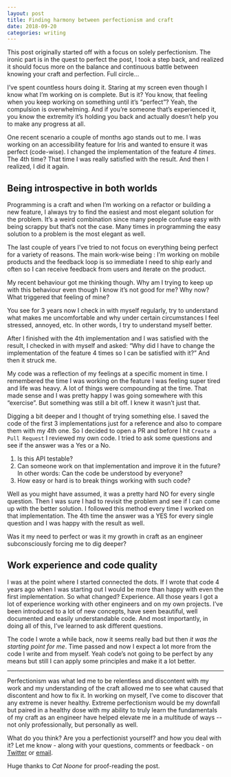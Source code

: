 ```yaml
---
layout: post
title: Finding harmony between perfectionism and craft
date: 2018-09-20
categories: writing
---
```


This post originally started off with a focus on solely perfectionism. The ironic part is in the quest to perfect the post, I took a step back, and realized it should focus more on the balance and continuous battle between knowing your craft and perfection. Full circle…

I’ve spent countless hours doing it. Staring at my screen even though I know what I’m working on is complete. But is it? You know, that feeling when you keep working on something until it’s “perfect”? Yeah, the compulsion is overwhelming. And if you’re someone that’s experienced it, you know the extremity it’s holding you back and actually doesn’t help you to make any progress at all.

One recent scenario a couple of months ago stands out to me. I was working on an accessibility feature for Iris and wanted to ensure it was perfect (code-wise). I changed the implementation of the feature _4 times_. The 4th time? That time I was really satisfied with the result. And then I realized, I did it again.

## Being introspective in both worlds
Programming is a craft and when I’m working on a refactor or building a new feature, I always try to find the easiest and most elegant solution for the problem. It’s a weird combination since many people confuse easy with being scrappy but that’s not the case. Many times in programming the easy solution to a problem is the most elegant as well.

The last couple of years I’ve tried to not focus on everything being perfect for a variety of reasons. The main work-wise being : I’m working on mobile products and the feedback loop is so immediate I need to ship early and often so I can receive feedback from users and iterate on the product.

My recent behaviour got me thinking though. Why am  I trying to keep up with this behaviour even though I know it’s not good for me? Why now? What triggered that feeling of mine?

You see for 3 years now I check in with myself regularly, try to understand what makes me uncomfortable and why under certain circumstances I feel stressed, annoyed, etc. In other words, I try to understand myself better.

After I finished with the 4th implementation and I was satisfied with the result, I checked in with myself and asked: “Why did I have to change the implementation of the feature 4 times so I can be satisfied with it?” And then it struck me.

My code was a reflection of my feelings at a specific moment in time. I remembered the time I was working on the feature I was feeling super tired and life was heavy. A lot of things were compounding at the time. That made sense and I was pretty happy I was going somewhere with this “exercise”. But something was still a bit off. I knew it wasn’t just that.

Digging a bit deeper and I thought of trying something else. I saved the code of the first 3 implementations just for a reference and also to compare them with my 4th one. So I decided to open a PR and before I hit `Create a Pull Request` I reviewed my own code. I tried to ask some questions and see if the answer was a Yes or a No.

1. Is this API testable?
2. Can someone work on that implementation and improve it in the future? In other words: Can the code be understood by everyone?
3. How easy or hard is to break things working with such code?

Well as you might have assumed, it was a pretty hard NO for every single question. Then I was sure I had to revisit the problem and see if I can come up with the better solution. I followed this method every time I worked on that implementation. The 4th time the answer was a YES for every single question and I was happy with the result as well.

Was it my need to perfect or was it my growth in craft as an engineer subconsciously forcing me to dig deeper?

## Work experience and code quality
I was at the point where I started connected the dots. If I wrote that code 4 years ago when I was starting out I would be more than happy with even the first implementation. So what changed? Experience. All those years I got a lot of experience working with other engineers and on my own projects. I’ve been introduced to a lot of new concepts, have seen beautiful, well documented and easily understandable code. And most importantly, in doing all of this, I’ve learned to ask different questions.

The code I wrote a while back, now it seems really bad but then _it was the starting point for me_. Time passed and now I expect a lot more from the code I write and from myself. Yeah code’s not going to be perfect by any means but still I can apply some principles and make it a lot better.

- - - -

Perfectionism was what led me to be relentless and discontent with my work and my understanding of the craft allowed me to see what caused that discontent and how to fix it. In working on myself, I’ve come to discover that any extreme is never healthy. Extreme perfectionism would be my downfall but paired in a healthy dose with my ability to truly learn the fundamentals of my craft as an engineer have helped elevate me in a multitude of ways -- not only professionally, but personally as well.

What do you think? Are you a perfectionist yourself? and how you deal with it? Let me know - along with your questions, comments or feedback - on [Twitter](https://twitter.com/agisilaosts) or [email](mailto:agtsaraboulidis@gmail.com).

Huge thanks to _Cat Noone_ for proof-reading the post.